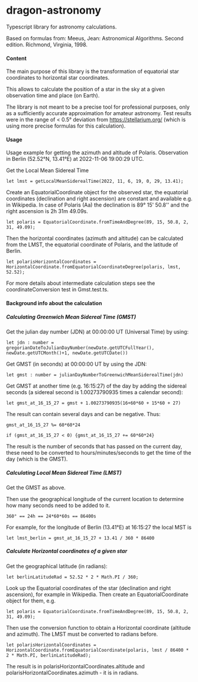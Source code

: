 # dragon-astronomy
Typescript library for astronomy calculations.

Based on formulas from:
Meeus, Jean: Astronomical Algorithms. Second edition. Richmond, Virginia, 1998.

#### Content

The main purpose of this library is the transformation of equatorial star coordinates to horizontal star coordinates.

This allows to calculate the position of a star in the sky at a given observation time and place (on Earth).

The library is not meant to be a precise tool for professional purposes, only as a sufficiently accurate approximation for amateur astronomy. Test results were in the range of < 0.5° deviation from https://stellarium.org/ (which is using more precise formulas for this calculation). 

#### Usage

Usage example for getting the azimuth and altitude of Polaris. Observation in Berlin (52.52°N, 13.41°E) at 2022-11-06 19:00:29 UTC.

Get the Local Mean Sidereal Time

``let lmst = getLocalMeanSiderealTime(2022, 11, 6, 19, 0, 29, 13.41);``

Create an EquatorialCoordinate object for the observed star, the equatorial coordinates (declination and right ascension) are constant and available e.g. in Wikipedia. In case of Polaris (Aa) the declination is 89° 15' 50.8'' and the right ascension is 2h 31m 49.09s.  

``let polaris = EquatorialCoordinate.fromTimeAndDegree(89, 15, 50.8, 2, 31, 49.09);``

Then the horizontal coordinates (azimuth and altitude) can be calculated from the LMST, the equatorial coordinate of Polaris, and the latitude of Berlin. 
 
``let polarisHorizontalCoordinates =
              HorizontalCoordinate.fromEquatorialCoordinateDegree(polaris, lmst, 52.52);``

For more details about intermediate calculation steps see the coordinateConversion test in Gmst.test.ts.


#### Background info about the calculation 

##### Calculating Greenwich Mean Sidereal Time (GMST)

Get the julian day number (JDN) at 00:00:00 UT (Universal Time) by using:

``let jdn : number = gregorianDateToJulianDayNumber(newDate.getUTCFullYear(), newDate.getUTCMonth()+1, newDate.getUTCDate())``

Get GMST (in seconds) at 00:00:00 UT by using the JDN:

``let gmst : number = julianDayNumberToGreenwichMeanSiderealTime(jdn)``

Get GMST at another time (e.g. 16:15:27) of the day by adding the sidereal seconds (a sidereal second is 1.00273790935 times a calendar second):

``let gmst_at_16_15_27 = gmst + 1.00273790935(16+60*60 + 15*60 + 27)``

The result can contain several days and can be negative. Thus:

``gmst_at_16_15_27 %= 60*60*24``

``if (gmst_at_16_15_27 < 0) {gmst_at_16_15_27 += 60*60*24}``

The result is the number of seconds that has passed on the current day, these need to be converted to hours/minutes/seconds to get the time of the day (which is the GMST).

##### Calculating Local Mean Sidereal Time (LMST)

Get the GMST as above.

Then use the geographical longitude of the current location to determine how many seconds need to be added to it.
 
``360° == 24h == 24*60*60s == 86400s``

For example, for the longitude of Berlin (13.41°E) at 16:15:27 the local MST is

``let lmst_berlin = gmst_at_16_15_27 + 13.41 / 360 * 86400 ``

##### Calculate Horizontal coordinates of a given star

Get the geographical latitude (in radians):

``let berlinLatitudeRad = 52.52 * 2 * Math.PI / 360;``

Look up the Equatorial coordinates of the star (declination and right ascension), for example in Wikipedia. Then create an EquatorialCoordinate object for them, e.g.

``let polaris = EquatorialCoordinate.fromTimeAndDegree(89, 15, 50.8, 2, 31, 49.09);``

Then use the conversion function to obtain a Horizontal coordinate (altitude and azimuth). The LMST must be converted to radians before.

``let polarisHorizontalCoordinates = HorizontalCoordinate.fromEquatorialCoordinate(polaris, lmst / 86400 * 2 * Math.PI, berlinLatitudeRad);``

The result is in polarisHorizontalCoordinates.altitude and polarisHorizontalCoordinates.azimuth - it is in radians.